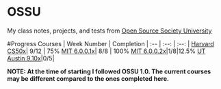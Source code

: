 # OSSU
My class notes, projects, and tests from [Open Source Society University](https://github.com/open-source-society/computer-science)

#Progress
Courses | Week Number | Completion |
:-- | :--: | :--: |
[Harvard CS50x](https://www.edx.org/course/introduction-computer-science-harvardx-cs50x#!)| 9/12 | 75%
[MIT 6.0.0.1x](https://www.edx.org/course/introduction-computer-science-mitx-6-00-1x-5#!)| 8/8 | 100%
[MIT 6.0.0.2x](https://www.edx.org/course/introduction-computational-thinking-data-mitx-6-00-2x-3#!)|1/8|12.5%
[UT Austin 9.10x](https://www.edx.org/course/effective-thinking-through-mathematics-utaustinx-ut-9-01x)|0/5|

**NOTE: At the time of starting I followed OSSU 1.0. The current courses may be different compared to the ones completed here.**
